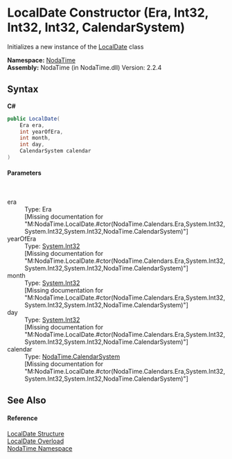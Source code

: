 # LocalDate Constructor (Era, Int32, Int32, Int32, CalendarSystem)
 

Initializes a new instance of the <a href="T_NodaTime_LocalDate">LocalDate</a> class

**Namespace:**&nbsp;<a href="N_NodaTime">NodaTime</a><br />**Assembly:**&nbsp;NodaTime (in NodaTime.dll) Version: 2.2.4

## Syntax

**C#**<br />
``` C#
public LocalDate(
	Era era,
	int yearOfEra,
	int month,
	int day,
	CalendarSystem calendar
)
```


#### Parameters
&nbsp;<dl><dt>era</dt><dd>Type: Era<br />\[Missing <param name="era"/> documentation for "M:NodaTime.LocalDate.#ctor(NodaTime.Calendars.Era,System.Int32,System.Int32,System.Int32,NodaTime.CalendarSystem)"\]</dd><dt>yearOfEra</dt><dd>Type: <a href="http://msdn2.microsoft.com/en-us/library/td2s409d" target="_blank">System.Int32</a><br />\[Missing <param name="yearOfEra"/> documentation for "M:NodaTime.LocalDate.#ctor(NodaTime.Calendars.Era,System.Int32,System.Int32,System.Int32,NodaTime.CalendarSystem)"\]</dd><dt>month</dt><dd>Type: <a href="http://msdn2.microsoft.com/en-us/library/td2s409d" target="_blank">System.Int32</a><br />\[Missing <param name="month"/> documentation for "M:NodaTime.LocalDate.#ctor(NodaTime.Calendars.Era,System.Int32,System.Int32,System.Int32,NodaTime.CalendarSystem)"\]</dd><dt>day</dt><dd>Type: <a href="http://msdn2.microsoft.com/en-us/library/td2s409d" target="_blank">System.Int32</a><br />\[Missing <param name="day"/> documentation for "M:NodaTime.LocalDate.#ctor(NodaTime.Calendars.Era,System.Int32,System.Int32,System.Int32,NodaTime.CalendarSystem)"\]</dd><dt>calendar</dt><dd>Type: <a href="T_NodaTime_CalendarSystem">NodaTime.CalendarSystem</a><br />\[Missing <param name="calendar"/> documentation for "M:NodaTime.LocalDate.#ctor(NodaTime.Calendars.Era,System.Int32,System.Int32,System.Int32,NodaTime.CalendarSystem)"\]</dd></dl>

## See Also


#### Reference
<a href="T_NodaTime_LocalDate">LocalDate Structure</a><br /><a href="Overload_NodaTime_LocalDate__ctor">LocalDate Overload</a><br /><a href="N_NodaTime">NodaTime Namespace</a><br />